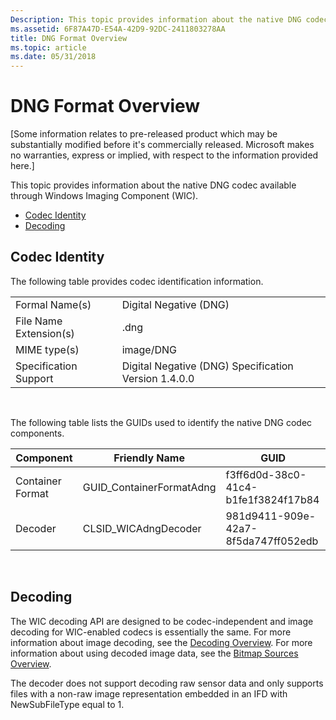 ```yaml
---
Description: This topic provides information about the native DNG codec available through Windows Imaging Component (WIC).
ms.assetid: 6F87A47D-E54A-42D9-92DC-2411803278AA
title: DNG Format Overview
ms.topic: article
ms.date: 05/31/2018
---
```


# DNG Format Overview

\[Some information relates to pre-released product which may be substantially modified before it's commercially released. Microsoft makes no warranties, express or implied, with respect to the information provided here.\]

This topic provides information about the native DNG codec available through Windows Imaging Component (WIC).

-   [Codec Identity](#codec-identity)
-   [Decoding](#decoding)

## Codec Identity

The following table provides codec identification information.



|                        |                                                      |
|------------------------|------------------------------------------------------|
| Formal Name(s)         | Digital Negative (DNG)                               |
| File Name Extension(s) | .dng                                                 |
| MIME type(s)           | image/DNG                                            |
| Specification Support  | Digital Negative (DNG) Specification Version 1.4.0.0 |



 

The following table lists the GUIDs used to identify the native DNG codec components.



| Component        | Friendly Name             | GUID                                |
|------------------|---------------------------|-------------------------------------|
| Container Format | GUID\_ContainerFormatAdng | f3ff6d0d-38c0-41c4-b1fe1f3824f17b84 |
| Decoder          | CLSID\_WICAdngDecoder     | 981d9411-909e-42a7-8f5da747ff052edb |



 

## Decoding

The WIC decoding API are designed to be codec-independent and image decoding for WIC-enabled codecs is essentially the same. For more information about image decoding, see the [Decoding Overview](-wic-creating-decoder.md). For more information about using decoded image data, see the [Bitmap Sources Overview](-wic-bitmapsources.md).

The decoder does not support decoding raw sensor data and only supports files with a non-raw image representation embedded in an IFD with NewSubFileType equal to 1.

 

 



